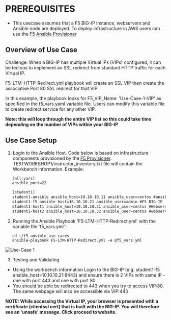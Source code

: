 # PREREQUISITES
- This usecase assumes that a F5 BIG-IP instance, webservers and Ansible node are deployed. To deploy infrastructure in AWS users can use the [F5 Ansible Provisioner](https://github.com/f5alliances/f5_provisioner)

## Overview of Use Case
Challenge: When a BIG-IP has multiple Virtual IPs (VIPs) configured, it can be tedious to implement an SSL redirect from standard HTTP traffic for each Virtual IP. 

F5-LTM-HTTP-Redirect.yml playbook will create an SSL VIP then create the associative Port 80 SSL redirect for that VIP.

In this example, the playbook looks for F5_VIP_Name: 'Use-Case-1-VIP' as specified in the f5_vars.yaml variable file. Users can modify this variable file to create redirect service for any other VIP. 
  
**Note: this will loop through the entire VIP list so this could take time depending on the number of VIPs within your BIG-IP**

## Use Case Setup

1. Login to the Ansible Host. 
Code below is based on infrastructure components provisioned by the [F5 Provisioner](https://github.com/f5alliances/f5_provisioner). TESTWORKSHOP1/instructor_inventory.txt file will contain the Workbench information. Example:

```handlebars
   [all:vars]
   ansible_port=22

   [student1]
   student1-ansible ansible_host=10.10.10.11 ansible_user=centos #ansible host
   student1-f5 ansible_host=10.10.10.21 ansible_user=admin #F5 BIG-IP
   student1-host1 ansible_host=10.10.10.31 ansible_user=centos #Webserver1
   student1-host2 ansible_host=10.10.10.32 ansible_user=centos #webserver2
```

2. Running the Ansible Playbook 'F5-LTM-HTTP-Redirect.yml' with the variable file 'f5_vars.yml' :
```
   cd ~/f5_ansible_use_cases
   ansible-playbook F5-LTM-HTTP-Redirect.yml -e @f5_vars.yml
```
![Use-Case 1](../images/UseCase1-960.gif)
 
3. Testing and Validating 
  - Using the workbench information Login to the BIG-IP (e.g. student1-f5 ansible_host=10.10.10.21:8443) and ensure there is 2 VIPs with same IP - one with port 443 and one with port 80
  - You should be able be redirected to 443 when you try to access VIP:80. The same webpage will also be accessible via VIP:443
 
**NOTE: While accessing the Virtual IP, your browser is presented with a certificate (clientssl cert) that is built with the BIG-IP. You will therefore see an 'unsafe' message. Click proceed to website.**
